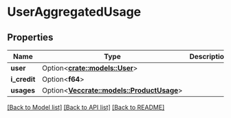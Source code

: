 # UserAggregatedUsage

## Properties

Name | Type | Description | Notes
------------ | ------------- | ------------- | -------------
**user** | Option<[**crate::models::User**](User.md)> |  | [optional]
**i_credit** | Option<**f64**> |  | [optional]
**usages** | Option<[**Vec<crate::models::ProductUsage>**](ProductUsage.md)> |  | [optional]

[[Back to Model list]](../README.md#documentation-for-models) [[Back to API list]](../README.md#documentation-for-api-endpoints) [[Back to README]](../README.md)


